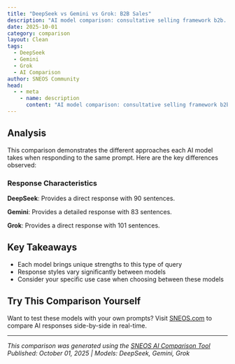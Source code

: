 ```yaml
---
title: "DeepSeek vs Gemini vs Grok: B2B Sales"
description: "AI model comparison: consultative selling framework b2b..."
date: 2025-10-01
category: comparison
layout: Clean
tags:
  - DeepSeek
  - Gemini
  - Grok
  - AI Comparison
author: SNEOS Community
head:
  - - meta
    - name: description
      content: "AI model comparison: consultative selling framework b2b..."
---
```


<ChatComparison
  title="DeepSeek vs Gemini vs Grok: B2B Sales"
  prompt="consultative selling framework b2b"
  :responses='{
    "DeepSeek": "Of course. Here is a comprehensive guide to the Consultative Selling Framework in B2B.\n\n### What is Consultative Selling?\n\nConsultative selling is a sales approach that prioritizes understanding the customer\u0027s unique challenges and goals above all else. The salesperson acts not as a mere vendor, but as a trusted advisor or consultant. The core principle is to **diagnose before you prescribe.** You wouldn\u0027t expect a doctor to give you medication without first understanding your symptoms; similarly, a consultative seller doesn\u0027t push a product without first deeply understanding the client\u0027s business pain.\n\nThis framework is especially critical in B2B because purchases are often complex, high-value, and involve multiple stakeholders.\n\n---\n\n### The Core Phases of the Consultative Selling Framework\n\nWhile different models have varying names for the stages, the fundamental flow remains the same. Here is a robust 5-phase framework:\n\n#### Phase 1: Research and Preparation (Pre-Call Planning)\nThis happens *before* you ever contact the prospect. Failure here undermines the entire \u0022consultant\u0022 persona.\n\n*   **Objective:** To be strategically informed, not just armed with product specs.\n*   **Key Actions:**\n    *   **Company Research:** Understand their industry, competitors, recent news, financial performance (if public), and market position.\n    *   **Stakeholder Mapping:** Identify who you\u0027re talking to and who the other key decision-makers, influencers, and users are (using tools like LinkedIn).\n    *   **Trigger Events:** Look for reasons they might be looking for a solution now (e.g., a new funding round, a merger, a public statement about a goal like \u0022improving customer experience\u0022).\n    *   **Hypothesize Pain Points:** Based on your research, form initial hypotheses about their potential challenges that your solution *might* address.\n\n#### Phase 2: Discovery and Diagnosis (The Crucial First Meeting)\nThis is the heart of consultative selling. The goal is to have a conversation, not a presentation.\n\n*   **Objective:** To uncover the prospect\u0027s core business problems, their impact, and the root cause.\n*   **Key Actions:**\n    *   **Ask Open-Ended Questions:** Use SPIN, TED, or other questioning techniques.\n        *   **Situation Questions:** \u0022Can you describe your current process for...?\u0022\n        *   **Problem Questions:** \u0022What are the biggest bottlenecks in that process?\u0022 \u0022What happens when that system fails?\u0022\n        *   **Implication Questions:** \u0022How does that bottleneck impact your team\u0027s productivity?\u0022 \u0022What is the financial cost of that downtime?\u0022 (This amplifies the pain.)\n        *   **Need-payoff Questions:** \u0022How would fixing this problem benefit your department?\u0022 \u0022What would it mean for your strategic goals if you could eliminate that cost?\u0022 (This helps them envision the solution\u0027s value.)\n    *   **Practice Active Listening:** Don\u0027t just wait for your turn to talk. Listen, then paraphrase to confirm understanding: \u0022So, if I\u0027m hearing you correctly, the manual reporting is costing your team about 10 hours a week and leading to errors that affect the sales department. Is that right?\u0022\n    *   **Quantify the Pain:** Always attach a number to the problem. Is it costing them time, money, or revenue? \u0022So, 10 hours a week for a team of 5 is 50 hours. At $50/hour, that\u0027s $2,500 per week in lost productivity. Is that a fair estimate?\u0022\n\n#### Phase 3: Solution Crafting and Vision Building\nYou now synthesize the information from Discovery to build a compelling case for change.\n\n*   **Objective:** To collaboratively design a solution that directly addresses the diagnosed problems and present it as a clear path to their desired future state.\n*   **Key Actions:**\n    *   **Tailor Your Value Proposition:** Don\u0027t launch into a generic product demo. Instead, say: \u0022Based on what you told me about the reporting bottlenecks and the revenue impact of those errors, I\u0027d like to show you specifically how our platform can automate that process and provide real-time, accurate data.\u0022\n    *   **Connect Features to Explicit Benefits:** For every feature you show, connect it back to a pain point they expressed.\n        *   *Feature:* \u0022This is our automated reporting dashboard.\u0022\n        *   *Benefit:* \u0022This means your team gets those 50 hours back every week, and the sales team can trust the data, potentially reducing lost opportunities.\u0022\n    *   **Co-create the Solution:** Involve them. \u0022Would a workflow like this solve the issue you described?\u0022 This makes them an owner of the solution.\n\n#### Phase 4: Handling Objections and Commitment\nObjections are not rejections; they are requests for more information or clarification.\n\n*   **Objective:** To understand and resolve concerns, building further trust and consensus.\n*   **Key Actions:**\n    *   **Acknowledge and Validate:** \u0022That\u0027s a great question about the implementation timeline. I can see why that\u0027s a concern.\u0022\n    *   **Isolate the Real Objection:** Use the \u0022Feel, Felt, Found\u0022 method or simply ask, \u0022Is that the only thing holding us back, or are there other concerns?\u0022\n    *   **Respond with Value:** Answer the objection by referring back to the value and ROI you\u0027ve already established. \u0022While there is a 2-week setup, remember that within the first month, you\u0027ll be saving over $10,000 in recovered productivity, which means you see a full return on your investment in just 6 weeks.\u0022\n\n#### Phase 5: Closing and Onboarding for Success\nThe close is a natural conclusion to the process, not a manipulative tactic.\n\n*   **Objective:** To gain agreement and set the relationship up for long-term success.\n*   **Key Actions:**\n    *   **Assume the Close:** Use a collaborative closing question. \u0022It sounds like this solution addresses the core challenges we identified. What are the next steps on your side to get this started?\u0022\n    *   **Summarize Value:** Before asking for the signature, recap the key business outcomes they agreed they would achieve.\n    *   **Focus on Onboarding:** The moment after the close is when the *real* relationship begins. Ensure a smooth handoff to implementation/customer success to deliver on the value you promised, turning your first deal into a recurring partnership.\n\n---\n\n### Key Principles \u0026 Mindset Shifts\n\n| Traditional Selling | Consultative Selling |\n| :--- | :--- |\n| Product-Centric | **Customer-Centric** |\n| Talking \u0026 Pitching | **Listening \u0026 Diagnosing** |\n| Transactional | **Relational** |\n| Closer | **Trusted Advisor** |\n| Knows All the Answers | **Asks the Right Questions** |\n\n### Essential Skills for a Consultative Seller\n\n1.  **Active Listening:** Hearing the meaning behind the words.\n2.  **Business Acumen:** Understanding how businesses operate and make money.\n3.  **Industry Knowledge:** Knowing the trends and challenges in your client\u0027s vertical.\n4.  **Empathy:** The ability to genuinely understand and share the feelings of your client.\n5.  **Storytelling:** Weaving the solution into a narrative about the client\u0027s future success.\n\n### Example in Action: Selling CRM Software\n\n*   **Traditional Seller:** \u0022Our CRM has the best features: automated emails, a built-in dialer, and a sleek interface. Can I schedule a demo?\u0022\n*   **Consultative Seller:** (After Research) \u0022I saw your company is aiming to grow sales by 20% this year. Many of our clients in your space found that their sales teams were spending over 30% of their time on manual data entry instead of selling. Is that a challenge your team faces? ... (After listening) ... If we could recover even half of that time for actual selling, what would that mean for hitting your growth target?\u0022\n\nBy adopting the consultative selling framework, you move from being a commodity to a strategic partner, which leads to higher win rates, larger deal sizes, and more loyal, long-term customers.",
    "Gemini": "## Consultative Selling Framework for B2B\n\nConsultative selling is a relationship-based approach focused on understanding the client\u0027s needs and offering tailored solutions. In B2B, it\u0027s especially crucial as deals are typically larger, more complex, and involve multiple stakeholders.\n\nHere\u0027s a framework you can adapt for your B2B consultative selling process:\n\n**Phase 1: Prepare \u0026 Research**\n\n*   **Goal:**  Gain background knowledge and prepare targeted questions.  Be informed before you engage.\n*   **Activities:**\n    *   **Company Research:**  Understand their industry, business model, key products/services, market position, financial performance, recent news, challenges, and opportunities.\n    *   **Stakeholder Research:**  Identify key decision-makers, influencers, and users.  Learn about their roles, responsibilities, pain points, and priorities.  Use LinkedIn, company websites, and industry publications.\n    *   **Solution Knowledge:**  Thoroughly understand your own products/services and how they address specific business problems.\n    *   **Preparation of Questions:**  Develop open-ended questions to uncover needs, challenges, and desired outcomes.  Avoid leading questions.\n    *   **Define Ideal Customer Profile (ICP):**  Ensure the prospect aligns with your ICP to maximize your chances of success and customer satisfaction.\n\n**Phase 2: Connect \u0026 Diagnose (Need Discovery)**\n\n*   **Goal:**  Establish rapport, uncover the prospect\u0027s needs, challenges, and goals, and build trust.  Focus on listening, not selling.\n*   **Activities:**\n    *   **Build Rapport:**  Start with a warm greeting, a genuine interest in their business, and find common ground.\n    *   **Establish Credibility:** Briefly share relevant experience or success stories with similar clients.\n    *   **Set Agenda:**  Outline the purpose of the meeting and what you hope to achieve.\n    *   **Ask Open-Ended Questions:**  Focus on \u0022why,\u0022 \u0022how,\u0022 \u0022what,\u0022 and \u0022tell me more\u0022 to encourage the prospect to share their perspective.  Examples:\n        *   \u0022What are your biggest challenges regarding [relevant area]?\u0022\n        *   \u0022What are your key objectives for the next year?\u0022\n        *   \u0022How are you currently addressing [specific problem]?\u0022\n        *   \u0022What are your priorities in terms of [related area]?\u0022\n        *   \u0022What are the metrics you use to measure success in [relevant area]?\u0022\n    *   **Active Listening:** Pay close attention to both verbal and nonverbal cues. Summarize and paraphrase to confirm understanding.\n    *   **Identify Pain Points:**  Dig deep to uncover the root causes of their challenges and the impact on their business.\n    *   **Quantify the Impact:**  Help the prospect understand the financial or operational cost of their current situation.\n    *   **Uncover Decision-Making Process:**  Understand who is involved in the decision, their roles, and the approval process.\n    *   **Confirm and Prioritize Needs:** Summarize the key needs and challenges you\u0027ve uncovered and ask the prospect to confirm their accuracy and prioritize them.\n\n**Phase 3:  Present \u0026 Propose (Solution Presentation)**\n\n*   **Goal:**  Present a tailored solution that directly addresses the prospect\u0027s identified needs and demonstrates value.\n*   **Activities:**\n    *   **Recap Needs:** Briefly reiterate the key needs and challenges you\u0027ve discussed to ensure alignment.\n    *   **Tailored Presentation:**  Show how your product/service specifically addresses their pain points and helps them achieve their goals.  Focus on the *benefits* and *outcomes*, not just features.\n    *   **Proof \u0026 Validation:**  Use case studies, testimonials, data, and demos to prove the value of your solution.\n    *   **Focus on ROI:**  Clearly articulate the return on investment (ROI) they can expect by adopting your solution.  Quantify the benefits whenever possible.\n    *   **Address Concerns \u0026 Objections:**  Anticipate potential objections and proactively address them.  Listen to their concerns and offer solutions.\n    *   **Present a Clear Proposal:**  Outline the scope of work, pricing, timeline, and terms and conditions in a clear and concise manner.\n    *   **Collaborate on a Solution:** Be open to modifying your offering to better meet their specific needs and budget.\n    *   **Tie back to their goals:**  Remind them how your solution will help them achieve the objectives they stated during the needs discovery phase.\n\n**Phase 4:  Handle Objections \u0026 Negotiate**\n\n*   **Goal:**  Address any remaining concerns, negotiate terms, and reach a mutually beneficial agreement.\n*   **Activities:**\n    *   **Listen Attentively:**  Understand the root cause of the objection before responding.\n    *   **Acknowledge \u0026 Validate:**  Show empathy and acknowledge the prospect\u0027s concerns.\n    *   **Clarify Misunderstandings:**  Ensure you understand the objection correctly and address any misconceptions.\n    *   **Provide Solutions:**  Offer alternative solutions or address the objection with data, testimonials, or further clarification.\n    *   **Negotiate in Good Faith:**  Be willing to compromise on certain terms to reach an agreement that works for both parties.\n    *   **Focus on Value:**  Remind the prospect of the value they will receive from your solution.\n    *   **Seek Win-Win:** Aim for a solution that benefits both your company and the client.\n\n**Phase 5:  Close \u0026 Commit**\n\n*   **Goal:**  Gain a commitment from the prospect and formalize the agreement.\n*   **Activities:**\n    *   **Summarize Agreement:**  Reiterate the key terms and conditions of the agreement to ensure clarity.\n    *   **Confirm Next Steps:**  Outline the next steps in the process and assign responsibilities.\n    *   **Ask for the Business:**  Directly ask for their commitment.  Use a closing technique that feels natural and comfortable.  Examples:\n        *   \u0022Based on what we\u0027ve discussed, are you ready to move forward?\u0022\n        *   \u0022Which option works best for you: A or B?\u0022\n    *   **Formalize the Agreement:**  Sign a contract or agreement to solidify the commitment.\n    *   **Express Gratitude:**  Thank the prospect for their time and business.\n\n**Phase 6:  Implement \u0026 Follow-Up (Ongoing Relationship)**\n\n*   **Goal:**  Ensure successful implementation, provide ongoing support, and build a long-term relationship.\n*   **Activities:**\n    *   **Onboarding \u0026 Training:**  Provide comprehensive onboarding and training to ensure the client can effectively use your product/service.\n    *   **Regular Communication:**  Stay in regular contact with the client to provide ongoing support and address any questions or concerns.\n    *   **Proactive Support:**  Anticipate potential problems and proactively offer solutions.\n    *   **Measure Results:**  Track key metrics to demonstrate the value of your solution and identify areas for improvement.\n    *   **Seek Feedback:**  Regularly solicit feedback from the client to improve your product/service and customer experience.\n    *   **Identify Upsell/Cross-sell Opportunities:**  As you build a relationship, identify opportunities to provide additional value to the client.\n    *   **Nurture the Relationship:**  Go beyond the transaction and build a genuine relationship with the client.\n\n**Key Principles of Consultative Selling in B2B:**\n\n*   **Customer-Centricity:**  Focus on understanding the customer\u0027s needs and providing solutions that directly address those needs.\n*   **Value-Driven:**  Demonstrate the value of your solution and how it will help the customer achieve their goals.\n*   **Relationship-Building:**  Focus on building a long-term relationship based on trust and mutual respect.\n*   **Expertise \u0026 Knowledge:**  Possess deep knowledge of your product/service, the customer\u0027s industry, and their business.\n*   **Active Listening:**  Pay close attention to the customer\u0027s needs and concerns.\n*   **Problem-Solving:**  Help the customer identify and solve their business problems.\n*   **Adaptability:**  Be willing to tailor your solution to meet the specific needs of the customer.\n*   **Ethical Conduct:**  Always act with integrity and honesty.\n\n**Tools and Techniques to Support the Framework:**\n\n*   **CRM (Customer Relationship Management) System:**  For managing leads, tracking interactions, and organizing customer data. (Salesforce, HubSpot, Zoho CRM)\n*   **Sales Enablement Tools:**  For providing sales teams with the content, training, and resources they need to be successful. (Seismic, Highspot)\n*   **Marketing Automation Tools:**  For nurturing leads and automating marketing tasks. (Marketo, Pardot)\n*   **Social Selling Tools:**  For engaging with prospects and building relationships on social media. (LinkedIn Sales Navigator)\n*   **Sales Analytics:**  To track performance and identify areas for improvement.\n*   **Strategic Questioning Techniques (SPIN Selling, Challenger Sales Model):** To guide the conversation and uncover critical needs.\n*   **Value Proposition Design:** To clearly articulate the value you bring to your customers.\n\nBy consistently applying this framework and focusing on building strong relationships, you can significantly improve your B2B sales success and create lasting customer partnerships. Remember to continuously adapt and refine your approach based on your experiences and the evolving needs of your customers.\n",
    "Grok": "Consultative selling is a sales approach that prioritizes building relationships, understanding the customer\u0027s needs, and providing tailored solutions rather than pushing a product or service. In a B2B (business-to-business) context, where decisions often involve multiple stakeholders, higher budgets, and longer sales cycles, a consultative selling framework becomes even more critical. Below is a step-by-step consultative selling framework tailored for B2B sales:\n\n---\n\n### **1. Research and Preparation**\n- **Objective**: Understand the prospect\u0027s business, industry, challenges, and goals before engaging.\n- **Key Actions**:\n  - Research the company\u2019s website, annual reports, and news articles to understand their business model, size, and market position.\n  - Analyze industry trends, competitors, and potential pain points.\n  - Identify key decision-makers and influencers using tools like LinkedIn.\n  - Prepare relevant questions and tailor your approach to their specific context.\n- **Outcome**: Build credibility by demonstrating that you\u2019ve done your homework and are focused on their specific needs rather than a generic pitch.\n\n---\n\n### **2. Establish Rapport and Build Trust**\n- **Objective**: Create a connection with the prospect to foster open communication.\n- **Key Actions**:\n  - Start conversations with genuine interest in their business rather than jumping into a sales pitch.\n  - Use active listening skills to show empathy and understanding.\n  - Highlight shared goals or values (e.g., \u201CI noticed your focus on sustainability aligns with our mission to\u2026\u201D).\n  - Be transparent about your intentions and avoid overly aggressive sales tactics.\n- **Outcome**: The prospect feels comfortable sharing information, which is critical for identifying their needs.\n\n---\n\n### **3. Discover Needs Through Open-Ended Questions**\n- **Objective**: Uncover the prospect\u2019s pain points, challenges, goals, and motivations by asking thoughtful, probing questions.\n- **Key Actions**:\n  - Use open-ended questions to encourage detailed responses (e.g., \u201CWhat challenges are you facing with your current process?\u201D or \u201CHow do you envision scaling your operations in the next year?\u201D).\n  - Focus on the \u201Cwhy\u201D behind their answers to understand deeper motivations.\n  - Identify both explicit needs (stated problems) and implicit needs (underlying issues they may not have articulated).\n  - Engage multiple stakeholders to understand different perspectives within the organization.\n- **Outcome**: A clear understanding of the prospect\u2019s priorities, which will guide your proposed solution.\n\n---\n\n### **4. Diagnose the Problem and Validate Understanding**\n- **Objective**: Analyze the information gathered to confirm the root cause of their challenges and ensure alignment with the prospect.\n- **Key Actions**:\n  - Summarize what you\u2019ve learned to show you\u2019ve been listening (e.g., \u201CIt sounds like your biggest issue is X, which is causing Y. Is that correct?\u201D).\n  - Ask clarifying questions to dig deeper into specific areas.\n  - Align their challenges with potential business impacts (e.g., lost revenue, inefficiency, or missed opportunities).\n- **Outcome**: The prospect feels understood, and you have a shared agreement on the core issues to address.\n\n---\n\n### **5. Present Tailored Solutions**\n- **Objective**: Offer a customized solution that directly addresses the prospect\u2019s needs and demonstrates value.\n- **Key Actions**:\n  - Focus on benefits, not features\u2014explain how your product or service solves their specific problems or helps achieve their goals.\n  - Use data, case studies, or testimonials to back up your claims (e.g., \u201CA similar client in your industry saw a 30% increase in efficiency by implementing this solution.\u201D).\n  - Address potential objections proactively by linking solutions to their priorities.\n  - Involve the prospect in co-creating the solution by asking for their input (e.g., \u201CHow do you see this fitting into your workflow?\u201D).\n- **Outcome**: The prospect sees your offering as a relevant and valuable solution rather than a generic product.\n\n---\n\n### **6. Handle Objections Collaboratively**\n- **Objective**: Address concerns or hesitations in a way that reinforces trust and keeps the conversation moving forward.\n- **Key Actions**:\n  - Listen to objections without interrupting, and acknowledge their concerns (e.g., \u201CI understand why budget is a concern for you.\u201D).\n  - Clarify the objection to ensure you fully understand it (e.g., \u201CCan you elaborate on what you mean by \u2018implementation challenges\u2019?\u201D).\n  - Respond with tailored information or alternative options that address their concern.\n  - Use questions to guide them back to the value of your solution (e.g., \u201CHow would reducing downtime by 20% impact your team?\u201D).\n- **Outcome**: Objections are resolved, and the prospect feels confident in moving forward.\n\n---\n\n### **7. Close with a Clear Next Step**\n- **Objective**: Gain commitment from the prospect while respecting the complexity of B2B decision-making.\n- **Key Actions**:\n  - Summarize the value of your solution and how it addresses their specific needs.\n  - Propose a clear next step rather than pushing for an immediate \u201Cyes\u201D (e.g., \u201CCan we schedule a follow-up meeting with your procurement team to discuss the implementation plan?\u201D).\n  - Use trial closes to gauge readiness (e.g., \u201CIf we can address X, would you be ready to move forward?\u201D).\n  - Provide necessary documentation, timelines, or pricing details as needed.\n- **Outcome**: The prospect agrees to a specific action, keeping the sales process progressing without feeling pressured.\n\n---\n\n### **8. Follow Up and Nurture the Relationship**\n- **Objective**: Maintain engagement and build long-term trust, even after the sale.\n- **Key Actions**:\n  - Send personalized follow-ups to address any remaining questions or concerns.\n  - Provide updates on agreed-upon next steps (e.g., \u201CI wanted to confirm our meeting with your team on X date.\u201D).\n  - Share valuable content or insights relevant to their business (e.g., industry reports or best practices).\n  - After closing the deal, check in regularly to ensure satisfaction and identify opportunities for upselling or cross-selling.\n- **Outcome**: A strong, ongoing relationship that leads to repeat business or referrals.\n\n---\n\n### **Key Principles of Consultative Selling in B2B**\n- **Customer-Centric Focus**: Always prioritize the prospect\u2019s needs over making a sale.\n- **Value Over Price**: Focus on the ROI and long-term benefits of your solution rather than competing on price.\n- **Collaboration**: Position yourself as a trusted advisor or partner, not just a vendor.\n- **Patience**: Recognize that B2B sales often involve longer timelines and multiple decision-makers, so focus on nurturing relationships over time.\n- **Adaptability**: Tailor your approach based on the unique dynamics of each prospect and their industry.\n\nBy following this consultative selling framework, B2B sales professionals can build stronger relationships, uncover deeper needs, and position their solutions as indispensable to the client\u2019s success."
  }'
  published-date="14:59"
/>

## Analysis

This comparison demonstrates the different approaches each AI model takes when responding to the same prompt. Here are the key differences observed:

### Response Characteristics

**DeepSeek**: Provides a direct response with 90 sentences. 

**Gemini**: Provides a detailed response with 83 sentences. 

**Grok**: Provides a direct response with 101 sentences. 

## Key Takeaways

- Each model brings unique strengths to this type of query
- Response styles vary significantly between models
- Consider your specific use case when choosing between these models

## Try This Comparison Yourself

Want to test these models with your own prompts? Visit [SNEOS.com](https://sneos.com) to compare AI responses side-by-side in real-time.

---

*This comparison was generated using the [SNEOS AI Comparison Tool](https://sneos.com)*
*Published: October 01, 2025 | Models: DeepSeek, Gemini, Grok*
